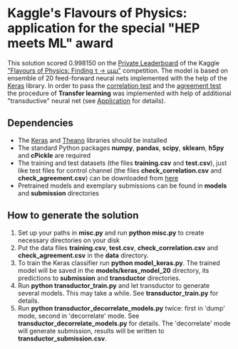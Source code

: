 # Kaggle's Flavours of Physics: application for the special "HEP meets ML" award

This solution scored 0.998150 on the [Private Leaderboard](https://www.kaggle.com/c/flavours-of-physics/leaderboard) of the Kaggle ["Flavours of Physics: Finding τ → μμμ"](https://www.kaggle.com/c/flavours-of-physics) competition. The model is based on ensemble of 20 feed-forward neural nets implemented with the help of the [Keras](https://github.com/fchollet/keras) library. In order to pass the [correlation test](https://www.kaggle.com/c/flavours-of-physics/details/correlation-test) and the [agreement test](https://www.kaggle.com/c/flavours-of-physics/details/agreement-test) the procedure of **Transfer learning** was implemented with help of additional "transductive" neural net (see [Application](docs/Application.pdf) for details).

## Dependencies

* The [Keras](https://github.com/fchollet/keras) and [Theano](http://deeplearning.net/software/theano/) libraries should be installed
* The standard Python packages **numpy**, **pandas**, **scipy**, **sklearn**, **h5py** and **cPickle** are required
* The training and test datasets (the files **training.csv** and **test.csv**), just like test files for control channel (the files **check_correlation.csv** and **check_agreement.csv**) can be downloaded from [here](https://www.kaggle.com/c/flavours-of-physics/data)
* Pretrained models and exemplary submissions can be found in **models** and **submission** directories

## How to generate the solution

 1. Set up your paths in **misc.py** and run **python misc.py** to create necessary directories on your disk
 2. Put the data files **training.csv**, **test.csv**, **check_correlation.csv** and **check_agreement.csv** in the **data** directory.
 3. To train the Keras classifier run **python model_keras.py**. The trained model will be saved in the **models/keras_model_20** directory, its predictions to **submission** and **transductor** directories.
 4. Run **python transductor_train.py** and let transductor to generate several models. This may take a while. See **transductor_train.py** for details.
 5. Run **python transductor_decorrelate_models.py** twice: first in 'dump' mode, second in 'decorrelate' mode. See **transductor_decorrelate_models.py** for details. The 'decorrelate' mode will generate submission, results will be written to **transductor_submission.csv**.
